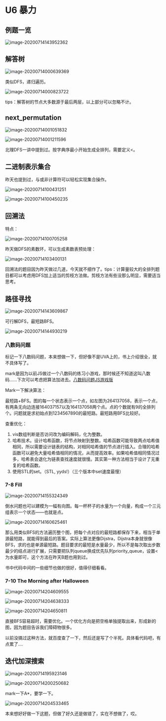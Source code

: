 # U6 暴力

## 例题一览

![image-20200714143952362](mdPics/image-20200714143952362.png)

## 解答树

![image-20200714000639369](mdPics/image-20200714000639369.png)

类似DFS，递归遍历。

![image-20200714000823722](mdPics/image-20200714000823722.png)

tips：解答树的节点大多数源于最后两层，以上部分可以忽略不计。

## next_permutation

![image-20200714001051832](mdPics/image-20200714001051832.png)

![image-20200714001211596](mdPics/image-20200714001211596.png)

北理DFS一讲中提到过。按字典序最小开始生成全排列，需要定义<。

## 二进制表示集合

昨天也提到过，与或非计算符可以轻松实现集合操作。

![image-20200714100431251](mdPics/image-20200714100431251.png)

![image-20200714100450235](mdPics/image-20200714100450235.png)

## 回溯法

特点：

![image-20200714100705258](mdPics/image-20200714100705258.png)

昨天做DFS的素数环，可以生成素数表预处理：

![image-20200714103400131](mdPics/image-20200714103400131.png)

回溯法的题目因为昨天做过几道，今天就不细作了。tips：计算量较大的全排列题目都可以考虑用DFS加上适当的剪枝方法做。剪枝方法有些没那么明显，需要适当思考。

## 路径寻找

![image-20200714143609867](mdPics/image-20200714143609867.png)

可行解DFS，最短路BFS。

![image-20200714144930219](mdPics/image-20200714144930219.png)

### 八数码问题

标记一下八数码问题，本来想做一下，但好像不是UVA上的，书上介绍很全，就不具体写了。

mark是因为以前JS做过一个八数码的练习小游戏，那时候还不知道这叫八数码......下次可以考虑把算法加进去。[八数码问题JS游戏版](https://github.com/zll-hust/JavaScript-practice/tree/master/7.网页版拼图游戏)

Mark一下解决算法：

最短路+BFS。图的每一个状态表示一个点，如左图为264137058，表示一个点，有两条无向边连接164037157以及164137058两个点。点的个数就有9的全排列个。问题就是求初始点到1234567890的最短路。最短路用BFS比较好。

查重优化：

1. vis数组判断是否访问改为编码解码，化为整数。
2. 哈希技术。设计哈希函数，将节点映射到整数。哈希函数可能导致两点哈希值相同，所以需要设计链表的结构，对相同哈希值的节点进行插入。合理的哈希函数可以避免大量哈希值相同的情况，从而提高效率。如果哈希值相同情况过多，哈希表会退化为链表查找速度就很慢。其实第一种方法相当于设计了无重复的哈希函数。
3. 使用STL的set。（STL, yyds!）（三个版本中set速度最慢）



### 7-8 Fill

![image-20200714155324349](mdPics/image-20200714155324349.png)

倒水问题也可以建模为一幅有向图。每一杯杯子的水量为一个向量，构成一个三元组表示一个状态——也就是点。

![image-20200714160625461](mdPics/image-20200714160625461.png)

那么用类似BFS的方法遍历整个图，把每个点对应的最短路都保存下来，相当于单源最短路，就能得到最后的答案。实际上算法更像Dijstra，Dijstra本身就很像BFS，求的也是单源最短路。题目要求的最短是水量最少，所以不是每次取出步数最少的结点进行扩展，只需要把队列queue换成优先队列priority_queue，设置<为水量即可，这个方法在昨天B题也用到过。

书中代码中间的一些细节也做的很好，值得仔细看看。

### 7-10 The Morning after Halloween

![image-20200714204609555](mdPics/image-20200714204609555.png)

![image-20200714204638333](mdPics/image-20200714204638333.png)

![image-20200714204650811](mdPics/image-20200714204650811.png)

直接BFS容易超时，需要优化。一个优化方向是把空格单独提取出来，形成新的图，因为题目告诉我们障碍物很多。

以前没搞过这种方法，就百度查了一下，然后还是写了个半死。具体看代码吧，有点累了....

## 迭代加深搜索

![image-20200714195923146](mdPics/image-20200714195923146.png)

![image-20200714200250682](mdPics/image-20200714200250682.png)

mark一下A*，要学一下。

![image-20200714204533465](mdPics/image-20200714204533465.png)

本来想好好做一下这题，但做了好久还是做错了，实在不想做了，哎。